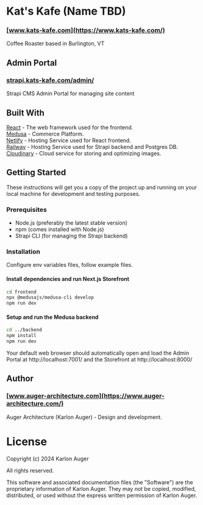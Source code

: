 # Kat's  Kafe (Name TBD)

### [www.kats-kafe.com](https://www.kats-kafe.com/)

Coffee Roaster based in Burlington, VT

## Admin Portal

### [strapi.kats-kafe.com/admin/](https://strapi.kats-kafe.com/admin/)

Strapi CMS Admin Portal for managing site content

## Built With
[React](https://react.dev/) - The web framework used for the frontend.  
[Medusa](https://medusajs.com/) - Commerce Platform.  
[Netlify](https://www.netlify.com/) - Hosting Service used for React frontend.  
[Railway](https://railway.app/) - Hosting Service used for Strapi backend and Postgres DB.  
[Cloudinary](https://cloudinary.com/) - Cloud service for storing and optimizing images.  

## Getting Started

These instructions will get you a copy of the project up and running on your local machine for development and testing purposes.

### Prerequisites

- Node.js (preferably the latest stable version)
- npm (comes installed with Node.js)
- Strapi CLI (for managing the Strapi backend)

### Installation

Configure env variables files, follow example files.

#### Install dependencies and run Next.js Storefront

```bash
cd frontend
npx @medusajs/medusa-cli develop
npm run dev
```

#### Setup and run the Medusa backend

```bash
cd ../backend
npm install
npm run dev
```

Your default web browser should automatically open and load the Admin Portal at http://localhost:7001/ and the Storefront at http://localhost:8000/

## Author

### [www.auger-architecture.com](https://www.auger-architecture.com/)
Auger Architecture (Karlon Auger) - Design and development.

# License

Copyright (c) 2024 Karlon Auger

All rights reserved.

This software and associated documentation files (the "Software") are the proprietary information of Karlon Auger. They may not be copied, modified, distributed, or used without the express written permission of Karlon Auger.
